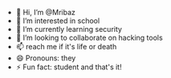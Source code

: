 - 👋 Hi, I’m @Mribaz
- 👀 I’m interested in school
- 🌱 I’m currently learning security
- 💞️ I’m looking to collaborate on hacking tools
- 📫 reach me if it's life or death
- 😄 Pronouns: they
- ⚡ Fun fact: student and that's it!

<!---
Mribaz/Mribaz is a ✨ special ✨ repository because its `README.md` (this file) appears on your GitHub profile.
You can click the Preview link to take a look at your changes.
--->
